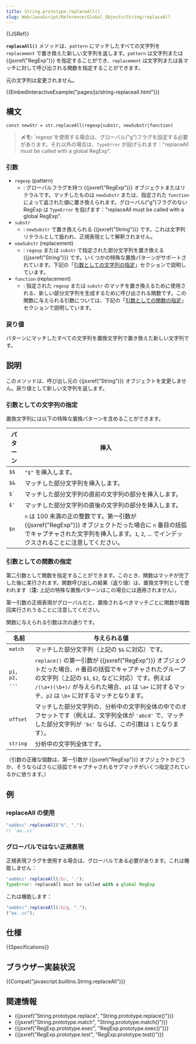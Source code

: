 ```yaml
---
title: String.prototype.replaceAll()
slug: Web/JavaScript/Reference/Global_Objects/String/replaceAll
---
```


{{JSRef}}

**`replaceAll()`** メソッドは、`pattern` にマッチしたすべての文字列を `replacement` で置き換えた新しい文字列を返します。`pattern` は文字列または {{jsxref("RegExp")}} を指定することができ、`replacement` は文字列または各マッチに対して呼び出される関数を指定することができます。

元の文字列は変更されません。

{{EmbedInteractiveExample("pages/js/string-replaceall.html")}}

## 構文

```
const newStr = str.replaceAll(regexp|substr, newSubstr|function)
```

> **メモ:** \`_regexp_\`を使用する場合は、グローバル("g")フラグを設定する必要があります。それ以外の場合は、`TypeError` が投げられます："replaceAll must be called with a global RegExp".

### 引数

- `regexp` (pattern)
  - : グローバルフラグを持つ {{jsxref("RegExp")}} オブジェクトまたはリテラルです。マッチしたものは `newSubstr` または、指定された `function` によって返された値に置き換えられます。グローバル("g")フラグのない RegExp は `TypeError` を投げます："replaceAll must be called with a global RegExp".
- `substr`
  - : `newSubstr` で置き換えられる {{jsxref("String")}} です。これは文字列リテラルとして扱われ、正規表現として解釈されません。
- `newSubstr` (replacement)
  - : `regexp` または `substr` で指定された部分文字列を置き換える {{jsxref("String")}} です。いくつかの特殊な置換パターンがサポートされています。下記の「[引数としての文字列の指定](#Specifying_a_string_as_a_parameter)」セクションで説明しています。
- `function` (replacement)
  - : 指定された `regexp` または `substr` のマッチを置き換えるために使用される、新しい部分文字列を生成するために呼び出される関数です。この関数に与えられる引数については、下記の「[引数としての関数の指定](#Specifying_a_function_as_a_parameter)」セクションで説明しています。

### 戻り値

パターンにマッチしたすべての文字列を置換文字列で置き換えた新しい文字列です。

## 説明

このメソッドは、呼び出し元の {{jsxref("String")}} オブジェクトを変更しません。戻り値として新しい文字列を返します。

### 引数としての文字列の指定

置換文字列には以下の特殊な置換パターンを含めることができます。

| パターン | 挿入                                                                                                                                                                                                   |
| -------- | ------------------------------------------------------------------------------------------------------------------------------------------------------------------------------------------------------ |
| `$$`     | `"$"` を挿入します。                                                                                                                                                                                   |
| `$&`     | マッチした部分文字列を挿入します。                                                                                                                                                                     |
| `` $` `` | マッチした部分文字列の直前の文字列の部分を挿入します。                                                                                                                                                 |
| `$'`     | マッチした部分文字列の直後の文字列の部分を挿入します。                                                                                                                                                 |
| `$n`     | `n` は 100 未満の正の整数です。第一引数が {{jsxref("RegExp")}} オブジェクトだった場合に `n` 番目の括弧でキャプチャされた文字列を挿入します。`1`, `2`, ... でインデックスされることに注意してください。 |

### 引数としての関数の指定

第二引数として関数を指定することができます。このとき、関数はマッチが完了した後に実行されます。関数呼び出しの結果（返り値）は、置換文字列として使われます（**注:** 上記の特殊な置換パターンはこの場合には適用されません）。

第一引数の正規表現がグローバルだと、置換されるべきマッチごとに関数が複数回実行されうることに注意してください。

関数に与えられる引数は次の通りです。

| 名前          | 与えられる値                                                                                                                                                                                                                                                                |
| ------------- | --------------------------------------------------------------------------------------------------------------------------------------------------------------------------------------------------------------------------------------------------------------------------- |
| `match`       | マッチした部分文字列（上記の `$&` に対応）です。                                                                                                                                                                                                                            |
| `p1, p2, ...` | `replace()` の第一引数が {{jsxref("RegExp")}} オブジェクトだった場合、_n_ 番目の括弧でキャプチャされたグループの文字列（上記の `$1`, `$2`, などに対応）です。例えば `/(\a+)(\b+)/` が与えられた場合、`p1` は `\a+` に対するマッチ、`p2` は `\b+` に対するマッチとなります。 |
| `offset`      | マッチした部分文字列の、分析中の文字列全体の中でのオフセットです（例えば、文字列全体が `'abcd'` で、マッチした部分文字列が `'bc'` ならば、この引数は `1` となります）。                                                                                                     |
| `string`      | 分析中の文字列全体です。                                                                                                                                                                                                                                                    |

（引数の正確な個数は、第一引数が {{jsxref("RegExp")}} オブジェクトかどうか、そうならばさらに括弧でキャプチャされるサブマッチがいくつ指定されているかに依ります。）

## 例

### replaceAll の使用

```js
"aabbcc".replaceAll("b", ".");
// 'aa..cc'
```

### グローバルではない正規表現

正規表現フラグを使用する場合は、グローバルである必要があります。これは機能しません：

```js example-bad
'aabbcc'.replaceAll(/b/, '.');
TypeError: replaceAll must be called with a global RegExp
```

これは機能します：

```js example-good
"aabbcc".replaceAll(/b/g, ".");
("aa..cc");
```

## 仕様

{{Specifications}}

## ブラウザー実装状況

{{Compat("javascript.builtins.String.replaceAll")}}

## 関連情報

- {{jsxref("String.prototype.replace", "String.prototype.replace()")}}
- {{jsxref("String.prototype.match", "String.prototype.match()")}}
- {{jsxref("RegExp.prototype.exec", "RegExp.prototype.exec()")}}
- {{jsxref("RegExp.prototype.test", "RegExp.prototype.test()")}}
